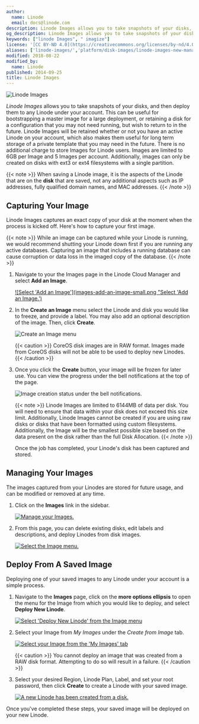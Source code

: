 ```yaml
---
author:
  name: Linode
  email: docs@linode.com
description: Linode Images allows you to take snapshots of your disks, and then deploy them to any Linode under your account. This can be useful for bootstrapping a master image for a large deployment, along with other use cases.
og_description: Linode Images allows you to take snapshots of your disks, and then deploy them to any Linode under your account. This can be useful for bootstrapping a master image for a large deployment, along with other use cases.
keywords: ["linode Images", " imagize"]
license: '[CC BY-ND 4.0](https://creativecommons.org/licenses/by-nd/4.0)'
aliases: ['linode-images/','platform/disk-images/linode-images-new-manager/','platform/disk-images/linode-images-classic-manager/','platform/linode-images/']
modified: 2018-08-22
modified_by:
  name: Linode
published: 2014-09-25
title: Linode Images
---
```


![Linode Images](linode-images.jpg)

*Linode Images* allows you to take snapshots of your disks, and then deploy them to any Linode under your account. This can be useful for bootstrapping a master image for a large deployment, or retaining a disk for a configuration that you may not need running, but wish to return to in the future. Linode Images will be retained whether or not you have an active Linode on your account, which also makes them useful for long term storage of a private template that you may need in the future. There is no additional charge to store Images for Linode users. Images are limited to 6GB per Image and 5 Images per account. Additionally, images can only be created on disks with ext3 or ext4 filesystems with a single partition.

{{< note >}}
When saving a Linode image, it is the aspects of the Linode that are on the **disk** that are saved, not any additional aspects such as IP addresses, fully qualified domain names, and MAC addresses.
{{< /note >}}

## Capturing Your Image

Linode Images captures an exact copy of your disk at the moment when the process is kicked off. Here's how to capture your first image.

{{< note >}}
While an image can be captured while your Linode is running, we would recommend shutting your Linode down first if you are running any active databases. Capturing an image that includes a running database can cause corruption or data loss in the imaged copy of the database.
{{< /note >}}

1.  Navigate to your the Images page in the Linode Cloud Manager and select **Add an Image**.

    [![Select 'Add an Image'](images-add-an-image-small.png "Select 'Add an Image.')](images-add-an-image.png)

1.  In the **Create an Image** menu select the Linode and disk you would like to freeze, and provide a label. You may also add an optional description of the image. Then, click **Create**.

    ![Create an Image menu](images-create-image-menu.png "Create an Image menu.")

    {{< caution >}}
CoreOS disk images are in RAW format. Images made from CoreOS disks will not be able to be used to deploy new Linodes.
{{< /caution >}}

1.  Once you click the **Create** button, your image will be frozen for later use. You can view the progress under the bell notifications at the top of the page.

    ![Image creation status under the bell notifications.](images-image-being-created.png "Image creation status under the bell notifications.")

    {{< note >}}
Linode Images are limited to 6144MB of data per disk.  You will need to ensure that data within your disk does not exceed this size limit. Additionally, Linode Images cannot be created if you are using raw disks or disks that have been formatted using custom filesystems. Additionally, the Image will be the smallest possible size based on the data present on the disk rather than the full Disk Allocation. {{< /note >}}

    Once the job has completed, your Linode's disk has been captured and stored.

## Managing Your Images

The images captured from your Linodes are stored for future usage, and can be modified or removed at any time.

1.  Click on the **Images** link in the sidebar.

    [![Manage your Images.](images-manage-images-small.png "Manage your Images.")](images-manage-images.png)

1.  From this page, you can delete existing disks, edit labels and descriptions, and deploy Linodes from disk images.

    [![Select the Image menu.](images-edit-image-menu-small.png "Select the Image menu.")](images-edit-image-menu.png)

## Deploy From A Saved Image

Deploying one of your saved images to any Linode under your account is a simple process.

1.  Navigate to the **Images** page, click on the **more options ellipsis** to open the menu for the Image from which you would like to deploy, and select **Deploy New Linode**.

    [![Select 'Deploy New Linode' from the Image menu](images-select-deploy-from-menu-small.png "Select 'Deploy New Linode' from the Image menu")](images-select-deploy-from-menu.png)

1.  Select your Image from *My Images* under the *Create from Image* tab.

    [![Select your Image from the 'My Images' tab](images-create-linode-from-image-small.png)](images-create-linode-from-image.png)

    {{< caution >}}
You cannot deploy an image that was created from a RAW disk format. Attempting to do so will result in a failure.
{{< /caution >}}

1.  Select your desired Region, Linode Plan, Label, and set your root password, then click **Create** to create a Linode with your saved image.

    [![A new Linode has been created from a disk.](images-master-from-image.png "A new Linode has been created from a disk.")](images-master-from-image.png)

Once you've completed these steps, your saved image will be deployed on your new Linode.
